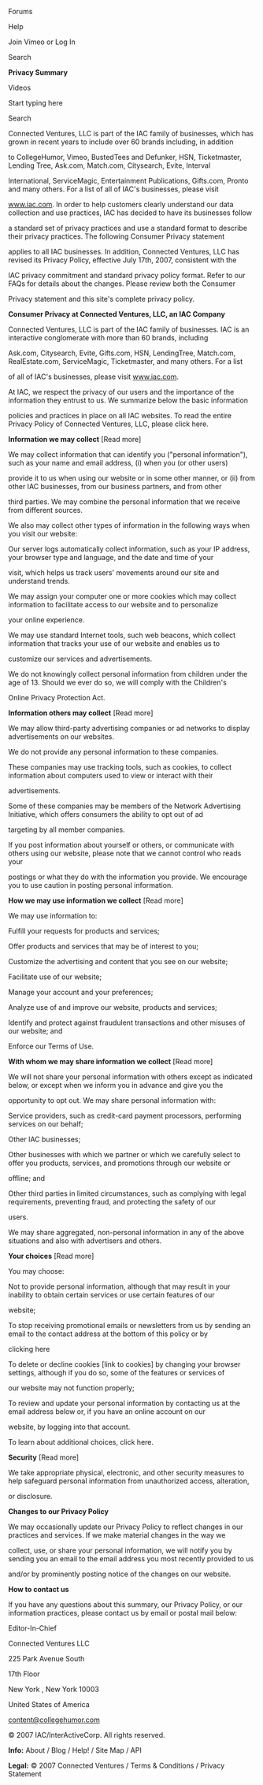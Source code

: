 
 


Forums


Help


Join Vimeo or Log In


Search


**Privacy Summary**


Videos


Start typing here


Search


Connected Ventures, LLC is part of the IAC family of businesses, which has grown in recent years to include over 60 brands including, in addition


to CollegeHumor, Vimeo, BustedTees and Defunker, HSN, Ticketmaster, Lending Tree, Ask.com, Match.com, Citysearch, Evite, Interval


International, ServiceMagic, Entertainment Publications, Gifts.com, Pronto and many others. For a list of all of IAC's businesses, please visit


www.iac.com. In order to help customers clearly understand our data collection and use practices, IAC has decided to have its businesses follow


a standard set of privacy practices and use a standard format to describe their privacy practices. The following Consumer Privacy statement


applies to all IAC businesses. In addition, Connected Ventures, LLC has revised its Privacy Policy, effective July 17th, 2007, consistent with the


IAC privacy commitment and standard privacy policy format. Refer to our FAQs for details about the changes. Please review both the Consumer


Privacy statement and this site's complete privacy policy.


**Consumer Privacy at Connected Ventures, LLC, an IAC Company**


Connected Ventures, LLC is part of the IAC family of businesses. IAC is an interactive conglomerate with more than 60 brands, including


Ask.com, Citysearch, Evite, Gifts.com, HSN, LendingTree, Match.com, RealEstate.com, ServiceMagic, Ticketmaster, and many others. For a list


of all of IAC's businesses, please visit www.iac.com.


At IAC, we respect the privacy of our users and the importance of the information they entrust to us. We summarize below the basic information


policies and practices in place on all IAC websites. To read the entire Privacy Policy of Connected Ventures, LLC, please click here.


**Information we may collect** [Read more]


We may collect information that can identify you ("personal information"), such as your name and email address, (i) when you (or other users)


provide it to us when using our website or in some other manner, or (ii) from other IAC businesses, from our business partners, and from other


third parties. We may combine the personal information that we receive from different sources.


We also may collect other types of information in the following ways when you visit our website:


Our server logs automatically collect information, such as your IP address, your browser type and language, and the date and time of your


visit, which helps us track users' movements around our site and understand trends.


We may assign your computer one or more cookies which may collect information to facilitate access to our website and to personalize


your online experience.


We may use standard Internet tools, such web beacons, which collect information that tracks your use of our website and enables us to


customize our services and advertisements.


We do not knowingly collect personal information from children under the age of 13. Should we ever do so, we will comply with the Children's


Online Privacy Protection Act.


**Information others may collect** [Read more]


We may allow third-party advertising companies or ad networks to display advertisements on our websites.


We do not provide any personal information to these companies.


These companies may use tracking tools, such as cookies, to collect information about computers used to view or interact with their


advertisements.



Some of these companies may be members of the Network Advertising Initiative, which offers consumers the ability to opt out of ad


targeting by all member companies.


If you post information about yourself or others, or communicate with others using our website, please note that we cannot control who reads your


postings or what they do with the information you provide. We encourage you to use caution in posting personal information.


**How we may use information we collect** [Read more]


We may use information to:


Fulfill your requests for products and services;


Offer products and services that may be of interest to you;


Customize the advertising and content that you see on our website;


Facilitate use of our website;


Manage your account and your preferences;


Analyze use of and improve our website, products and services;


Identify and protect against fraudulent transactions and other misuses of our website; and


Enforce our Terms of Use.


**With whom we may share information we collect** [Read more]


We will not share your personal information with others except as indicated below, or except when we inform you in advance and give you the


opportunity to opt out. We may share personal information with:


Service providers, such as credit-card payment processors, performing services on our behalf;


Other IAC businesses;


Other businesses with which we partner or which we carefully select to offer you products, services, and promotions through our website or


offline; and


Other third parties in limited circumstances, such as complying with legal requirements, preventing fraud, and protecting the safety of our


users.


We may share aggregated, non-personal information in any of the above situations and also with advertisers and others.


**Your choices** [Read more]


You may choose:


Not to provide personal information, although that may result in your inability to obtain certain services or use certain features of our


website;


To stop receiving promotional emails or newsletters from us by sending an email to the contact address at the bottom of this policy or by


clicking here


To delete or decline cookies [link to cookies] by changing your browser settings, although if you do so, some of the features or services of


our website may not function properly;


To review and update your personal information by contacting us at the email address below or, if you have an online account on our


website, by logging into that account.


To learn about additional choices, click here.


**Security** [Read more]


We take appropriate physical, electronic, and other security measures to help safeguard personal information from unauthorized access, alteration,


or disclosure.


**Changes to our Privacy Policy**


We may occasionally update our Privacy Policy to reflect changes in our practices and services. If we make material changes in the way we


collect, use, or share your personal information, we will notify you by sending you an email to the email address you most recently provided to us


and/or by prominently posting notice of the changes on our website.


**How to contact us**


If you have any questions about this summary, our Privacy Policy, or our information practices, please contact us by email or postal mail below:


Editor-In-Chief


Connected Ventures LLC


225 Park Avenue South


17th Floor


New York , New York 10003


United States of America


content@collegehumor.com



© 2007 IAC/InterActiveCorp. All rights reserved.


**Info:** About / Blog / Help! / Site Map / API


**Legal:** © 2007 Connected Ventures / Terms & Conditions / Privacy Statement


